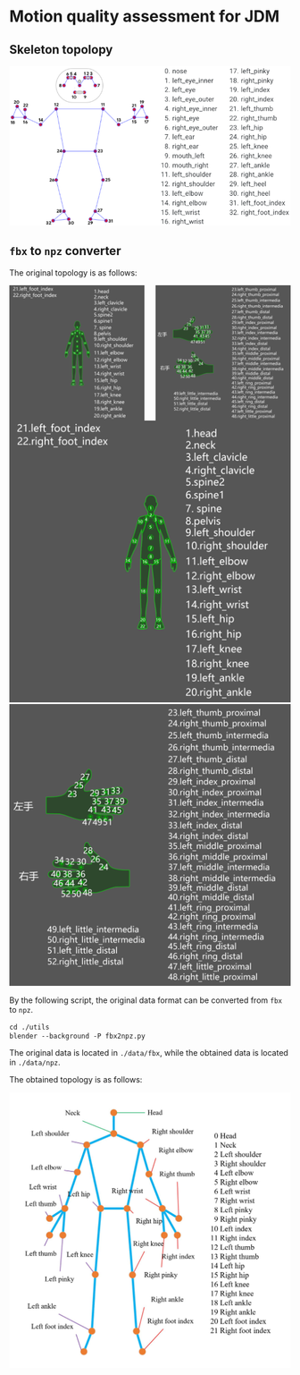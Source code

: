 # Motion quality assessment for JDM


## Skeleton topolopy

![](data/topology/pose_tracking_full_body_landmarks.png)


## `fbx` to `npz` converter

The original topology is as follows:

<center>
    <img src="./data/topology/skeleton_body.jpg" width="48%" align=left>
    <img src="./data/topology/skeleton_hand.jpg" width="48%" align=right>
</center>

![](data/topology/skeleton_body.jpg)![](data/topology/skeleton_hand.jpg)

By the following script, the original data format can be converted from `fbx` to `npz`.

```shell script
cd ./utils
blender --background -P fbx2npz.py
```

The original data is located in `./data/fbx`, while the obtained data is located in `./data/npz`.

The obtained topology is as follows:

![](data/topology/topology.jpg)
